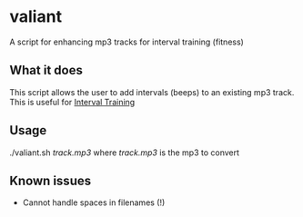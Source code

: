 valiant
=======

A script for enhancing mp3 tracks for interval training (fitness)

What it does
------------
This script allows the user to add intervals (beeps) to an existing mp3 track.  This is useful for [Interval Training](http://en.wikipedia.org/wiki/Interval_training "Interval Training")

Usage
-----
./valiant.sh  _track.mp3_
 where _track.mp3_ is the mp3 to convert
 
Known issues
------------
* Cannot handle spaces in filenames (!)

